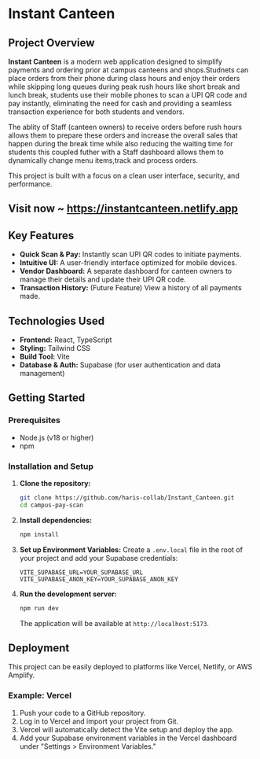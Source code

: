 # Instant Canteen

## Project Overview

**Instant Canteen** is a modern web application designed to simplify payments and ordering prior at campus canteens and shops.Studnets can place orders from their phone during class hours and enjoy their orders while skipping long queues during peak rush hours like short break and lunch break, students use their mobile phones to scan a UPI QR code and pay instantly, eliminating the need for cash and providing a seamless transaction experience for both students and vendors.

The ablity of Staff (canteen owners) to receive orders before rush hours allows them to prepare these orders and increase the overall sales that happen during the break time while also reducing the waiting time for students this coupled futher with a Staff dashboard allows them to dynamically change menu items,track and process orders.

This project is built with a focus on a clean user interface, security, and performance.

## Visit now ~ https://instantcanteen.netlify.app
## Key Features

* **Quick Scan & Pay:** Instantly scan UPI QR codes to initiate payments.
* **Intuitive UI:** A user-friendly interface optimized for mobile devices.
* **Vendor Dashboard:** A separate dashboard for canteen owners to manage their details and update their UPI QR code.
* **Transaction History:** (Future Feature) View a history of all payments made.

## Technologies Used

* **Frontend:** React, TypeScript
* **Styling:** Tailwind CSS
* **Build Tool:** Vite
* **Database & Auth:** Supabase (for user authentication and data management)

## Getting Started

### Prerequisites

* Node.js (v18 or higher)
* npm

### Installation and Setup

1.  **Clone the repository:**
    ```sh
    git clone https://github.com/haris-collab/Instant_Canteen.git
    cd campus-pay-scan
    ```

2.  **Install dependencies:**
    ```sh
    npm install
    ```

3.  **Set up Environment Variables:**
    Create a `.env.local` file in the root of your project and add your Supabase credentials:
    ```
    VITE_SUPABASE_URL=YOUR_SUPABASE_URL
    VITE_SUPABASE_ANON_KEY=YOUR_SUPABASE_ANON_KEY
    ```

4.  **Run the development server:**
    ```sh
    npm run dev
    ```

    The application will be available at `http://localhost:5173`.

## Deployment

This project can be easily deployed to platforms like Vercel, Netlify, or AWS Amplify.

### Example: Vercel

1.  Push your code to a GitHub repository.
2.  Log in to Vercel and import your project from Git.
3.  Vercel will automatically detect the Vite setup and deploy the app.
4.  Add your Supabase environment variables in the Vercel dashboard under "Settings > Environment Variables."




